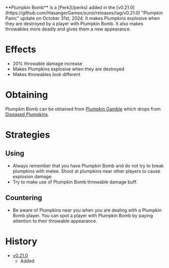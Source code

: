 <Event />
**Plumpkin Bomb** is a [Perk](/perks) added in the [v0.21.0](https://github.com/HasangerGames/suroi/releases/tag/v0.21.0) "Plumpkin Panic" update on October 31st, 2024. It makes Plumpkins explosive when they are destroyed by a player with Plumpkin Bomb. It also makes throwables more deadly and gives them a new appearance.

# Effects
- 20% throwable damage increase
- Makes Plumpkins explosive when they are destroyed
- Makes throwables look different

# Obtaining
Plumpkin Bomb can be obtained from [Plumpkin Gamble](/perks/lets_go_gambling) which drops from [Diseased Plumpkins](/obstacles/diseased_plumpkin).

# Strategies
## Using
- Always remember that you have Plumpkin Bomb and do not try to break plumpkins with melee. Shoot at plumpkins near other players to cause explosion damage.
- Try to make use of Plumpkin Bomb throwable damage buff.

## Countering
- Be aware of Plumpkins near you when you are dealing with a Plumpkin Bomb player. You can spot a player with Plumpkin Bomb by paying attention to their throwable appearance.

# History
- [v0.21.0](https://github.com/HasangerGames/suroi/releases/tag/v0.21.0)
  - Added
